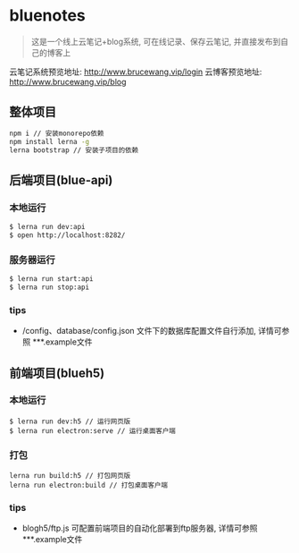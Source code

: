 # bluenotes
> 这是一个线上云笔记+blog系统, 可在线记录、保存云笔记, 并直接发布到自己的博客上

云笔记系统预览地址: http://www.brucewang.vip/login
云博客预览地址: http://www.brucewang.vip/blog
## 整体项目

```bash
npm i // 安装monorepo依赖
npm install lerna -g
lerna bootstrap // 安装子项目的依赖
```

## 后端项目(blue-api)

### 本地运行

```bash
$ lerna run dev:api
$ open http://localhost:8282/
```

### 服务器运行

```bash
$ lerna run start:api
$ lerna run stop:api
```

### tips
* /config、database/config.json 文件下的数据库配置文件自行添加, 详情可参照 ***.example文件

## 前端项目(blueh5)

### 本地运行
```
$ lerna run dev:h5 // 运行网页版
$ lerna run electron:serve // 运行桌面客户端
```
### 打包

```
lerna run build:h5 // 打包网页版
lerna run electron:build // 打包桌面客户端
```
### tips
* blogh5/ftp.js 可配置前端项目的自动化部署到ftp服务器, 详情可参照 ***.example文件
